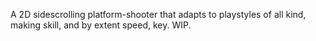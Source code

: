 A 2D sidescrolling platform-shooter that adapts to playstyles of all kind, making skill, and by extent speed, 
key. WIP.
